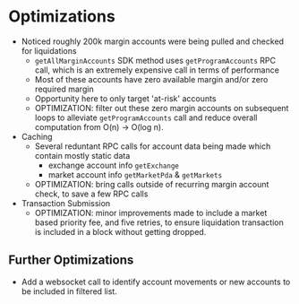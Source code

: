 # Optimizations

- Noticed roughly 200k margin accounts were being pulled and checked for liquidations
    - `getAllMarginAccounts` SDK method uses `getProgramAccounts` RPC call, which is an extremely expensive call in terms of performance
    - Most of these accounts have zero available margin and/or zero required margin
    - Opportunity here to only target 'at-risk' accounts
    - OPTIMIZATION: filter out these zero margin accounts on subsequent loops to alleviate `getProgramAccounts` call and reduce overall computation from O(n) -> O(log n). 
- Caching
    - Several reduntant RPC calls for account data being made which contain mostly static data
        - exchange account info `getExchange`
        - market account info `getMarketPda` & `getMarkets`
    - OPTIMIZATION: bring calls outside of recurring margin account check, to save a few RPC calls
- Transaction Submission
    - OPTIMIZATION: minor improvements made to include a market based priority fee, and five retries, to ensure liquidation transaction is included in a block without getting dropped.

## Further Optimizations
- Add a websocket call to identify account movements or new accounts to be included in filtered list. 